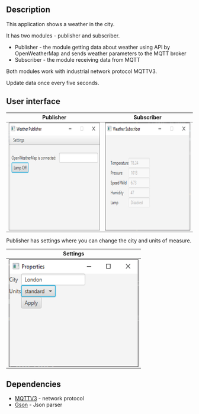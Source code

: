 ## Description
This application shows a weather in the city.

It has two modules - publisher and subscriber.
- Publisher - the module getting data about weather using API by OpenWeatherMap and sends weather parameters to the MQTT broker
- Subscriber - the module receiving data from MQTT

Both modules work with industrial network protocol MQTTV3.

Update data once every five seconds.

## User interface
| Publisher                                                                                        | Subscriber                                                                                        |
|--------------------------------------------------------------------------------------------------|---------------------------------------------------------------------------------------------------|
| <img align="left" width="350" height="290" src="./assets/image/InterfacePublisher.png?raw=true"> | <img align="left" width="320" height="290" src="./assets/image/InterfaceSubscriber.png?raw=true"> |

Publisher has settings where you can change the city and units of measure.

| Settings                                                                                        |
|-------------------------------------------------------------------------------------------------|
| <img align="left" width="350" height="290" src="./assets/image/InterfaceSettings.png?raw=true"> |
## Dependencies
- [MQTTV3](https://mvnrepository.com/artifact/org.eclipse.paho/org.eclipse.paho.client.mqttv3) - network protocol
- [Gson](https://mvnrepository.com/artifact/com.google.code.gson/gson) - Json parser


